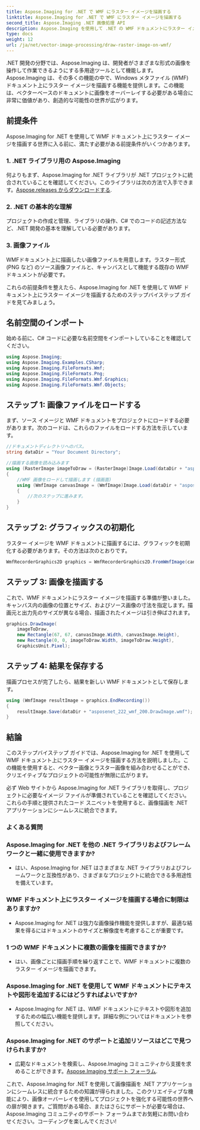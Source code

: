 ```yaml
---
title: Aspose.Imaging for .NET で WMF にラスター イメージを描画する
linktitle: Aspose.Imaging for .NET で WMF にラスター イメージを描画する
second_title: Aspose.Imaging .NET 画像処理 API
description: Aspose.Imaging を使用して .NET の WMF ドキュメントにラスター イメージを描画する方法を学びます。創造的な画像オーバーレイを使用して .NET プロジェクトを強化します。
type: docs
weight: 12
url: /ja/net/vector-image-processing/draw-raster-image-on-wmf/
---
```


.NET 開発の分野では、Aspose.Imaging は、開発者がさまざまな形式の画像を操作して作業できるようにする多用途ツールとして機能します。 Aspose.Imaging は、その多くの機能の中で、Windows メタファイル (WMF) ドキュメント上にラスター イメージを描画する機能を提供します。この機能は、ベクターベースのドキュメントに画像をオーバーレイする必要がある場合に非常に価値があり、創造的な可能性の世界が広がります。

## 前提条件

Aspose.Imaging for .NET を使用して WMF ドキュメント上にラスター イメージを描画する世界に入る前に、満たす必要がある前提条件がいくつかあります。

### 1. .NET ライブラリ用の Aspose.Imaging

何よりもまず、Aspose.Imaging for .NET ライブラリが .NET プロジェクトに統合されていることを確認してください。このライブラリは次の方法で入手できます。[Aspose.releases からダウンロードする](https://releases.aspose.com/imaging/net/).

### 2. .NET の基本的な理解

プロジェクトの作成と管理、ライブラリの操作、C# でのコードの記述方法など、.NET 開発の基本を理解している必要があります。

### 3. 画像ファイル

WMFドキュメント上に描画したい画像ファイルを用意します。ラスター形式 (PNG など) のソース画像ファイルと、キャンバスとして機能する既存の WMF ドキュメントが必要です。

これらの前提条件を整えたら、Aspose.Imaging for .NET を使用して WMF ドキュメント上にラスター イメージを描画するためのステップバイステップ ガイドを見てみましょう。

## 名前空間のインポート

始める前に、C# コードに必要な名前空間をインポートしていることを確認してください。

```csharp
using Aspose.Imaging;
using Aspose.Imaging.Examples.CSharp;
using Aspose.Imaging.FileFormats.Wmf;
using Aspose.Imaging.FileFormats.Png;
using Aspose.Imaging.FileFormats.Wmf.Graphics;
using Aspose.Imaging.FileFormats.Wmf.Objects;
```

## ステップ 1: 画像ファイルをロードする

まず、ソース イメージと WMF ドキュメントをプロジェクトにロードする必要があります。次のコードは、これらのファイルをロードする方法を示しています。

```csharp
//ドキュメントディレクトリへのパス。
string dataDir = "Your Document Directory";

//描画する画像を読み込みます
using (RasterImage imageToDraw = (RasterImage)Image.Load(dataDir + "asposenet_220_src01.png"))
{
    //WMF 画像をロードして描画します (描画面)
    using (WmfImage canvasImage = (WmfImage)Image.Load(dataDir + "asposenet_222_wmf_200.wmf"))
    {
        //次のステップに進みます。
    }
}
```

## ステップ 2: グラフィックスの初期化

ラスター イメージを WMF ドキュメントに描画するには、グラフィックを初期化する必要があります。その方法は次のとおりです。

```csharp
WmfRecorderGraphics2D graphics = WmfRecorderGraphics2D.FromWmfImage(canvasImage);
```

## ステップ 3: 画像を描画する

これで、WMF ドキュメントにラスター イメージを描画する準備が整いました。キャンバス内の画像の位置とサイズ、およびソース画像の寸法を指定します。描画元と出力先のサイズが異なる場合、描画されたイメージは引き伸ばされます。

```csharp
graphics.DrawImage(
    imageToDraw,
    new Rectangle(67, 67, canvasImage.Width, canvasImage.Height),
    new Rectangle(0, 0, imageToDraw.Width, imageToDraw.Height),
    GraphicsUnit.Pixel);
```

## ステップ 4: 結果を保存する

描画プロセスが完了したら、結果を新しい WMF ドキュメントとして保存します。

```csharp
using (WmfImage resultImage = graphics.EndRecording())
{
    resultImage.Save(dataDir + "asposenet_222_wmf_200.DrawImage.wmf");
}
```

## 結論

このステップバイステップ ガイドでは、Aspose.Imaging for .NET を使用して WMF ドキュメント上にラスター イメージを描画する方法を説明しました。この機能を使用すると、ベクター画像とラスター画像を組み合わせることができ、クリエイティブなプロジェクトの可能性が無限に広がります。

必ず Web サイトから Aspose.Imaging for .NET ライブラリを取得し、プロジェクトに必要なイメージ ファイルが準備されていることを確認してください。これらの手順と提供されたコード スニペットを使用すると、画像描画を .NET アプリケーションにシームレスに統合できます。

### よくある質問

### Aspose.Imaging for .NET を他の .NET ライブラリおよびフレームワークと一緒に使用できますか?
   - はい、Aspose.Imaging for .NET はさまざまな .NET ライブラリおよびフレームワークと互換性があり、さまざまなプロジェクトに統合できる多用途性を備えています。

### WMF ドキュメント上にラスター イメージを描画する場合に制限はありますか?
   - Aspose.Imaging for .NET は強力な画像操作機能を提供しますが、最適な結果を得るにはドキュメントのサイズと解像度を考慮することが重要です。

### 1 つの WMF ドキュメントに複数の画像を描画できますか?
   - はい、画像ごとに描画手順を繰り返すことで、WMF ドキュメントに複数のラスター イメージを描画できます。

### Aspose.Imaging for .NET を使用して WMF ドキュメントにテキストや図形を追加するにはどうすればよいですか?
   - Aspose.Imaging for .NET は、WMF ドキュメントにテキストや図形を追加するための幅広い機能を提供します。詳細な例についてはドキュメントを参照してください。

### Aspose.Imaging for .NET のサポートと追加リソースはどこで見つけられますか?
   - 広範なドキュメントを検索し、Aspose.Imaging コミュニティから支援を求めることができます。[Aspose.Imaging サポート フォーラム](https://forum.aspose.com/).


これで、Aspose.Imaging for .NET を使用して画像描画を .NET アプリケーションにシームレスに統合するための知識が得られました。このクリエイティブな機能により、画像オーバーレイを使用してプロジェクトを強化する可能性の世界への扉が開きます。ご質問がある場合、またはさらにサポートが必要な場合は、Aspose.Imaging コミュニティのサポート フォーラムまでお気軽にお問い合わせください。コーディングを楽しんでください!
